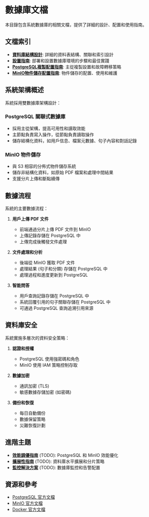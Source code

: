 # 數據庫文檔

本目錄包含系統數據庫的相關文檔，提供了詳細的設計、配置和使用指南。

## 文檔索引

- [**資料庫結構設計**](database_schema.md): 詳細的資料表結構、關聯和索引設計
- [**設置指南**](setup_guide.md): 部署和設置數據庫環境的步驟和最佳實踐
- [**PostgreSQL複製配置指南**](replication_guide.md): 主從複製設置和故障轉移策略
- [**MinIO物件儲存配置指南**](minio_guide.md): 物件儲存的配置、使用和維護

## 系統架構概述

系統採用雙數據庫架構設計：

### PostgreSQL 關聯式數據庫
- 採用主從架構，提高可用性和讀取效能
- 主節點負責寫入操作，從節點負責讀取操作
- 儲存結構化資料，如用戶信息、檔案元數據、句子內容和對話記錄

### MinIO 物件儲存
- 與 S3 相容的分佈式物件儲存系統
- 儲存非結構化資料，如原始 PDF 檔案和處理中間結果
- 支援分片上傳和斷點續傳

## 數據流程

系統的主要數據流程：

1. **用戶上傳 PDF 文件**
   - 前端通過分片上傳 PDF 文件到 MinIO
   - 上傳記錄存儲在 PostgreSQL 中
   - 上傳完成後觸發文件處理

2. **文件處理和分析**
   - 後端從 MinIO 獲取 PDF 文件
   - 處理結果 (句子和分類) 存儲在 PostgreSQL 中
   - 處理過程和進度更新到 PostgreSQL

3. **智能問答**
   - 用戶查詢記錄存儲在 PostgreSQL 中
   - 系統回覆引用的句子關聯存儲在 PostgreSQL 中
   - 可通過 PostgreSQL 查詢追溯引用來源

## 資料庫安全

系統實施多層次的資料安全策略：

1. **認證和授權**
   - PostgreSQL 使用強密碼和角色
   - MinIO 使用 IAM 策略控制存取

2. **數據加密**
   - 通訊加密 (TLS)
   - 敏感數據存儲加密 (如密碼)

3. **備份和恢復**
   - 每日自動備份
   - 數據保留策略
   - 災難恢復計劃

## 進階主題

- [**效能調優指南**](performance_tuning.md) (TODO): PostgreSQL 和 MinIO 效能優化
- [**擴展性指南**](scalability_guide.md) (TODO): 資料庫水平擴展和分片策略
- [**監控解決方案**](monitoring_guide.md) (TODO): 數據庫監控和告警配置

## 資源和參考

- [PostgreSQL 官方文檔](https://www.postgresql.org/docs/)
- [MinIO 官方文檔](https://docs.min.io/)
- [Docker 官方文檔](https://docs.docker.com/) 